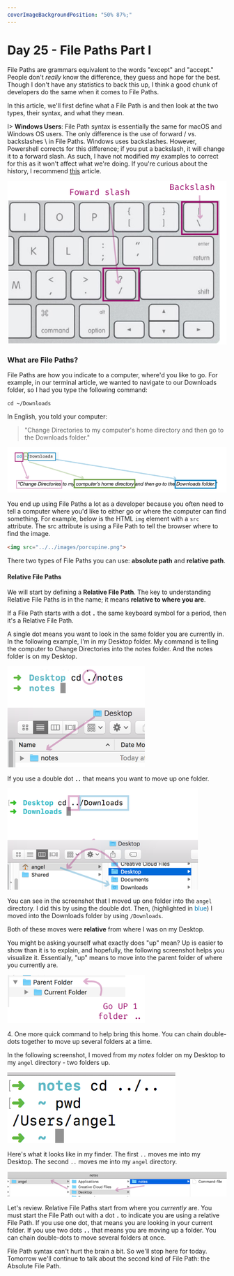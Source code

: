 ```yaml
---
coverImageBackgroundPosition: "50% 87%;"
---
```


# Day 25 - File Paths Part I

File Paths are grammars equivalent to the words "except" and "accept."  People don't _really_ know the difference, they guess and hope for the best.  Though I don't have any statistics to back this up, I think a good chunk of developers do the same when it comes to File Paths.

In this article, we'll first define what a File Path is and then look at the two types, their syntax, and what they mean.

I> **Windows Users**: File Path syntax is essentially the same for macOS and Windows OS users. The only difference is the use of forward / vs. backslashes \ in File Paths.  Windows uses backslashes. However, Powershell corrects for this difference; if you put a backslash, it will change it to a forward slash. As such, I have not modified my examples to correct for this as it won't affect what we're doing. If you're curious about the history, I recommend [this](https://www.howtogeek.com/181774/why-windows-uses-backslashes-and-everything-else-uses-forward-slashes/) article.

![](public/assets/back-forward.png)


### What are File Paths?

File Paths are how you indicate to a computer, where'd you like to go.  For example, in our terminal article, we wanted to navigate to our Downloads folder, so I had you type the following command:

```
cd ~/Downloads
```

In English, you told your computer:

>"Change Directories to my computer's home directory and then go to the Downloads folder."

![](public/assets/english.png)

You end up using File Paths a lot as a developer because you often need to tell a computer where you'd like to either go or where the computer can find something. For example, below is the HTML `img` element with a `src` attribute.  The src attribute is using a File Path to tell the browser where to find the image.

```html
<img src="../../images/porcupine.png">
```

There two types of File Paths you can use: **absolute path** and **relative path**.

#### Relative File Paths

We will start by defining a **Relative File Path**. The key to understanding Relative File Paths is in the name; it means **relative to where you are**.

If a File Path starts with a dot **`.`** the same keyboard symbol for a period, then it's a Relative File Path.

A single dot means you want to look in the same folder you are currently in. In the following example, I'm in my Desktop folder.  My command is telling the computer to Change Directories into the notes folder.  And the notes folder is on my Desktop. 

![](public/assets/single-dot.png)

If you use a double dot **`..`** that means you want to move up one folder.

![](public/assets/double-dot.png)

You can see in the screenshot that I moved up one folder into the `angel` directory. I did this by using the double dot. Then, (highlighted in <span style="color:#007bbb">blue</span>) I moved into the Downloads folder by using `/Downloads`.

Both of these moves were **relative** from where I was on my Desktop.

You might be asking yourself what exactly does "up" mean? Up is easier to show than it is to explain, and hopefully, the following screenshot helps you visualize it. Essentially, "up" means to move into the parent folder of where you currently are.

![](public/assets/up-one-folder.png)

4\. One more quick command to help bring this home. You can chain double-dots together to move up several folders at a time.

In the following screenshot, I moved from my _notes_ folder on my Desktop to my `angel` directory - two folders up.

![](public/assets/move-two-folders-up.png)

Here's what it looks like in my finder. The first `..` moves me into my Desktop. The second `..` moves me into my `angel` directory.

![](public/assets/finder-double-dot-chain.png)

Let's review. Relative File Paths start from where you _currently_ are. You must start the File Path out with a dot **`.`** to indicate you are using a relative File Path. If you use one dot, that means you are looking in your current folder. If you use two dots **`..`** that means you are moving up a folder. You can chain double-dots to move several folders at once.

File Path syntax can't hurt the brain a bit.  So we'll stop here for today.  Tomorrow we'll continue to talk about the second kind of File Path: the Absolute File Path.